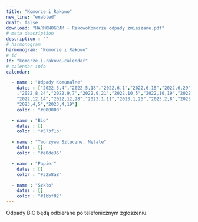 ```yaml
---
title: "Komorze i Rakowo"
new_line: "enabled"
draft: false
download: "HARMONOGRAM - RakowoKomorze odpady zmieszane.pdf"
# meta description
description : ""
# harmonogram
harmonogram: "Komorze i Rakowo"
# id
Id: "komorze-i-rakowo-calendar"
# calendar info
calendar:

  - name : "Odpady Komunalne"
    dates : ["2022,5,4","2022,5,18","2022,6,1","2022,6,15","2022,6,29","2022,7,13","2022,7,27","2022,8,10"
    ,"2022,8,24","2022,9,7","2022,9,21","2022,10,5","2022,10,19","2022,11,2","2022,11,16","2022,11,30",
    "2022,12,14","2022,12,28","2023,1,11","2023,1,25","2023,2,8","2023,2,22","2023,3,8","2023,3,22",
    "2023,4,5","2023,4,19"]
    color : "#000000"

  - name : "Bio"
    dates : []
    color : "#573f1b"

  - name : "Tworzywa Sztuczne, Metale"
    dates : []
    color : "#e0de36"

  - name : "Papier"
    dates : []
    color : "#3258a8"

  - name : "Szkło"
    dates : []
    color : "#1bbf02"
---
```


Odpady BIO będą odbierane po telefonicznym zgłoszeniu.

